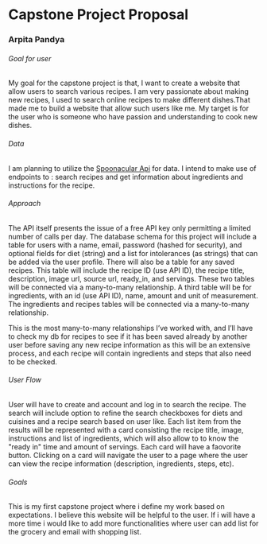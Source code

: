 # Capstone Project Proposal

### Arpita Pandya

###### Goal for user

My goal for the capstone project is that, I want to create a website that allow users to search various recipes. I am very passionate about making new recipes, I used to search online recipes to make different dishes.That made me to build a website that allow such users like me. My target is for the user who is someone who have passion and understanding to cook new dishes.

###### Data

I am planning to utilize the [Spoonacular Api](https://spoonacular.com/food-api) for data. I intend to make use of endpoints to : search recipes and get information about ingredients and instructions for the recipe.

###### Approach

The API itself presents the issue of a free API key only permitting a limited number of calls per day.
The database schema for this project will include a table for users with a name, email, password (hashed for security), and optional fields for diet (string) and a list for intolerances (as strings) that can be added via the user profile. There will also be a table for any saved recipes. This table will include the recipe ID (use API ID), the recipe title, description, image url, source url, ready_in, and servings. These two tables will be connected via a many-to-many relationship. A third table will be for ingredients, with an id (use API ID), name, amount and unit of measurement. The ingredients and recipes tables will be connected via a many-to-many relationship.

This is the most many-to-many relationships I’ve worked with, and I’ll have to check my db for recipes to see if it has been saved already by another user before saving any new recipe information as this will be an extensive process, and each recipe will contain ingredients and steps that also need to be checked.

###### User Flow

User will have to create and account and log in to search the recipe. The search will include option to refine the search checkboxes for diets and cuisines and a recipe search based on user like. Each list item from the results will be represented with a card consisting the recipe title, image, instructions and list of ingredients, which will also allow to to know the "ready in" time and amount of servings. Each card will have a faovorite button.
Clicking on a card will navigate the user to a page where the user can view the recipe information (description, ingredients, steps, etc).

###### Goals

This is my first capstone project where i define my work based on expectations. I believe this website will be helpful to the user. If i will have a more time i would like to add more functionalities where user can add list for the grocery and email with shopping list.